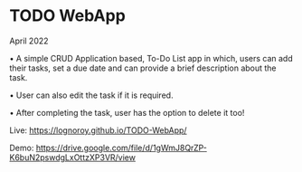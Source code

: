 # TODO WebApp

April 2022
 
• A simple CRUD Application based, To-Do List app in which, users can add their
tasks, set a due date and can provide a brief description about the task.

• User can also edit the task if it is required.

• After completing the task, user has the option to delete it too!

Live: https://lognoroy.github.io/TODO-WebApp/

Demo: https://drive.google.com/file/d/1gWmJ8QrZP-K6buN2pswdgLxOttzXP3VR/view
